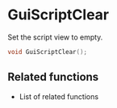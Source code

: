 # GuiScriptClear

Set the script view to empty.

```c++
void GuiScriptClear();
```

## Related functions

- List of related functions